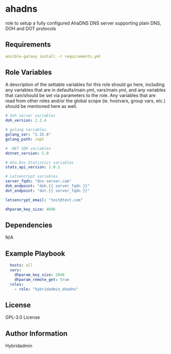 # ahadns 

role to setup a fully configured AhaDNS DNS server supporting plain DNS, DOH and DOT protocols

Requirements
------------

```yaml
ansible-galaxy install -r requirements.yml
```

Role Variables
--------------

A description of the settable variables for this role should go here, including any variables that are in defaults/main.yml, vars/main.yml, and any variables that can/should be set via parameters to the role. Any variables that are read from other roles and/or the global scope (ie. hostvars, group vars, etc.) should be mentioned here as well.

```yaml
# doh server variables
doh_version: 2.2.4

# golang variables
golang_ver: "1.15.6"
golang_path: /opt

# .NET SDK variables
dotnet_version: 5.0

# Aha.Dns.Statistics variables
stats_api_version: 1.0.1

# Letsencrypt variables
server_fqdn: "dns-server.com"
doh_endpoint: "doh.{{ server_fqdn }}"
dot_endpoint: "dot.{{ server_fqdn }}"

letsencrypt_email: "test@test.com"

dhparam_key_size: 4096
```

Dependencies
------------

N/A

Example Playbook
----------------

```yaml
  hosts: all
  vars:
    dhparam_key_size: 2048
    dhparam_remote_get: true
  roles:
    - role: "hybridadmin_ahadns"
```

License
-------

GPL-3.0 License

Author Information
------------------

Hybridadmin
